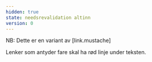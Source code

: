 ```yaml
---
hidden: true
state: needsrevalidation altinn
version: 0
---
```


NB: Dette er en variant av [link.mustache]

Lenker som antyder fare skal ha rød linje under teksten.
